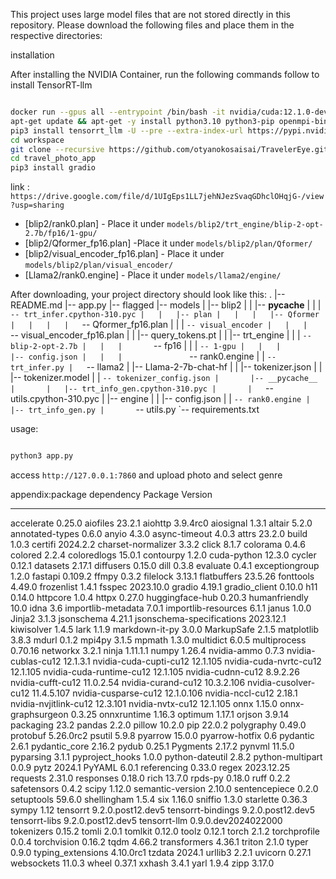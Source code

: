 This project uses large model files that are not stored directly in this repository. Please download the following files and place them in the respective directories:

installation

After installing the NVIDIA Container, run the following commands follow to install TensorRT-llm

```bash

docker run --gpus all --entrypoint /bin/bash -it nvidia/cuda:12.1.0-devel-ubuntu22.04
apt-get update && apt-get -y install python3.10 python3-pip openmpi-bin libopenmpi-dev git
pip3 install tensorrt_llm -U --pre --extra-index-url https://pypi.nvidia.com
cd workspace
git clone --recursive https://github.com/otyanokosaisai/TravelerEye.git
cd travel_photo_app
pip3 install gradio
```

link : `https://drive.google.com/file/d/1UIgEps1LL7jehNJezSvaqGDhclOHqjG-/view?usp=sharing`
- [blip2/rank0.plan] - Place it under `models/blip2/trt_engine/blip-2-opt-2.7b/fp16/1-gpu/`
- [blip2/Qformer_fp16.plan] -Place it under `models/blip2/plan/Qformer/`
- [blip2/visual_encoder_fp16.plan] - Place it under `models/blip2/plan/visual_encoder/`
- [Llama2/rank0.engine] - Place it under `models/llama2/engine/`

After downloading, your project directory should look like this:
.
|-- README.md
|-- app.py
|-- flagged
|-- models
|   |-- blip2
|   |   |-- __pycache__
|   |   |   `-- trt_infer.cpython-310.pyc
|   |   |-- plan
|   |   |   |-- Qformer
|   |   |   |   `-- Qformer_fp16.plan
|   |   |   `-- visual_encoder
|   |   |       `-- visual_encoder_fp16.plan
|   |   |-- query_tokens.pt
|   |   |-- trt_engine
|   |   |   `-- blip-2-opt-2.7b
|   |   |       `-- fp16
|   |   |           `-- 1-gpu
|   |   |               |-- config.json
|   |   |               `-- rank0.engine
|   |   `-- trt_infer.py
|   `-- llama2
|       |-- Llama-2-7b-chat-hf
|       |   |-- tokenizer.json
|       |   |-- tokenizer.model
|       |   `-- tokenizer_config.json
|       |-- __pycache__
|       |   |-- trt_info_gen.cpython-310.pyc
|       |   `-- utils.cpython-310.pyc
|       |-- engine
|       |   |-- config.json
|       |   `-- rank0.engine
|       |-- trt_info_gen.py
|       `-- utils.py
`-- requirements.txt



usage:
```bash

python3 app.py

```
access `http://127.0.0.1:7860` and upload photo and select genre



appendix:package dependency
Package                   Version
------------------------- -------------------
accelerate                0.25.0
aiofiles                  23.2.1
aiohttp                   3.9.4rc0
aiosignal                 1.3.1
altair                    5.2.0
annotated-types           0.6.0
anyio                     4.3.0
async-timeout             4.0.3
attrs                     23.2.0
build                     1.0.3
certifi                   2024.2.2
charset-normalizer        3.3.2
click                     8.1.7
colorama                  0.4.6
colored                   2.2.4
coloredlogs               15.0.1
contourpy                 1.2.0
cuda-python               12.3.0
cycler                    0.12.1
datasets                  2.17.1
diffusers                 0.15.0
dill                      0.3.8
evaluate                  0.4.1
exceptiongroup            1.2.0
fastapi                   0.109.2
ffmpy                     0.3.2
filelock                  3.13.1
flatbuffers               23.5.26
fonttools                 4.49.0
frozenlist                1.4.1
fsspec                    2023.10.0
gradio                    4.19.1
gradio_client             0.10.0
h11                       0.14.0
httpcore                  1.0.4
httpx                     0.27.0
huggingface-hub           0.20.3
humanfriendly             10.0
idna                      3.6
importlib-metadata        7.0.1
importlib-resources       6.1.1
janus                     1.0.0
Jinja2                    3.1.3
jsonschema                4.21.1
jsonschema-specifications 2023.12.1
kiwisolver                1.4.5
lark                      1.1.9
markdown-it-py            3.0.0
MarkupSafe                2.1.5
matplotlib                3.8.3
mdurl                     0.1.2
mpi4py                    3.1.5
mpmath                    1.3.0
multidict                 6.0.5
multiprocess              0.70.16
networkx                  3.2.1
ninja                     1.11.1.1
numpy                     1.26.4
nvidia-ammo               0.7.3
nvidia-cublas-cu12        12.1.3.1
nvidia-cuda-cupti-cu12    12.1.105
nvidia-cuda-nvrtc-cu12    12.1.105
nvidia-cuda-runtime-cu12  12.1.105
nvidia-cudnn-cu12         8.9.2.26
nvidia-cufft-cu12         11.0.2.54
nvidia-curand-cu12        10.3.2.106
nvidia-cusolver-cu12      11.4.5.107
nvidia-cusparse-cu12      12.1.0.106
nvidia-nccl-cu12          2.18.1
nvidia-nvjitlink-cu12     12.3.101
nvidia-nvtx-cu12          12.1.105
onnx                      1.15.0
onnx-graphsurgeon         0.3.25
onnxruntime               1.16.3
optimum                   1.17.1
orjson                    3.9.14
packaging                 23.2
pandas                    2.2.0
pillow                    10.2.0
pip                       22.0.2
polygraphy                0.49.0
protobuf                  5.26.0rc2
psutil                    5.9.8
pyarrow                   15.0.0
pyarrow-hotfix            0.6
pydantic                  2.6.1
pydantic_core             2.16.2
pydub                     0.25.1
Pygments                  2.17.2
pynvml                    11.5.0
pyparsing                 3.1.1
pyproject_hooks           1.0.0
python-dateutil           2.8.2
python-multipart          0.0.9
pytz                      2024.1
PyYAML                    6.0.1
referencing               0.33.0
regex                     2023.12.25
requests                  2.31.0
responses                 0.18.0
rich                      13.7.0
rpds-py                   0.18.0
ruff                      0.2.2
safetensors               0.4.2
scipy                     1.12.0
semantic-version          2.10.0
sentencepiece             0.2.0
setuptools                59.6.0
shellingham               1.5.4
six                       1.16.0
sniffio                   1.3.0
starlette                 0.36.3
sympy                     1.12
tensorrt                  9.2.0.post12.dev5
tensorrt-bindings         9.2.0.post12.dev5
tensorrt-libs             9.2.0.post12.dev5
tensorrt-llm              0.9.0.dev2024022000
tokenizers                0.15.2
tomli                     2.0.1
tomlkit                   0.12.0
toolz                     0.12.1
torch                     2.1.2
torchprofile              0.0.4
torchvision               0.16.2
tqdm                      4.66.2
transformers              4.36.1
triton                    2.1.0
typer                     0.9.0
typing_extensions         4.10.0rc1
tzdata                    2024.1
urllib3                   2.2.1
uvicorn                   0.27.1
websockets                11.0.3
wheel                     0.37.1
xxhash                    3.4.1
yarl                      1.9.4
zipp                      3.17.0
